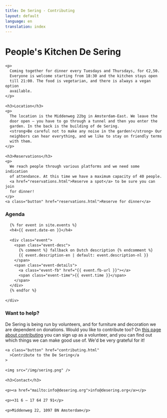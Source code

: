 ```yaml
---
title: De Sering - Contributing
layout: default
language: en
translation: index
---
```


<div class="row">
  <div class="container">
    <h1>People's Kitchen De Sering</h1>

    <p>
      Coming together for dinner every Tuesdays and Thursdays, for €2,50.
      Everyone is welcome starting from 18:30 and the kitchen stays open
      till 21:00. The food is vegetarian, and there is always a vegan option
      available.
    </p>

    <h3>Location</h3>
    <p>
      The location is the Middenweg 22bg in Amsterdam-East. We leave the
      door open – you have to go through a tunnel and then you enter the
      garden. In the back is the building of de Sering.
      <strong>Be careful not to make any noise in the garden!</strong> Our
      neighbors can hear everything, and we like to stay on friendly terms
      with them.
    </p>

    <h3>Reservations</h3>
    <p>
      We reach people through various platforms and we need some indication
      of attendance. At this time we have a maximum capacity of 40 people.
      <a href="reservations.html">Reserve a spot</a> to be sure you can join
      for dinner!
    </p>
    <a class="button" href="reservations.html">Reserve for dinner</a>
  </div>
</div>

<div class="row">
  <div class="container-wide">
    <div class="agenda">
      <h3>Agenda</h3>

      {% for event in site.events %}
      <h4>{{ event.date-en }}</h4>

      <div class="event">
        <span class="event-desc">
          {% comment %} fallback on Dutch description {% endcomment %}
          {{ event.description-en | default: event.description-nl }}
        </span>
        <span class="event-details">
          <a class="event-fb" href="{{ event.fb-url }}"></a>
          <span class="event-time">{{ event.time }}</span>
        </span>
      </div>
      {% endfor %}

    </div>

  </div>
</div>

<div class="row">
  <div class="container">
    <h3>Want to help?</h3>
    <p>
      De Sering is being run by volunteers, and for furniture and decoration
      we are dependent on donations. Would you like to contribute too? On
      <a href="contributing.html">this page about contributing</a> you can
      sign up as a volunteer, and you can find out which things we can make
      good use of. We'd be very grateful for it!
    </p>

    <a class="button" href="contributing.html"
      >Contribute to the De Sering</a
    >

    <img src="/img/sering.png" />

    <h3>Contact</h3>

    <p><a href="mailto:info@desering.org">info@desering.org</a></p>

    <p>+31 6 – 17 64 27 91</p>

    <p>Middenweg 22, 1097 BN Amsterdam</p>
  </div>
</div>

